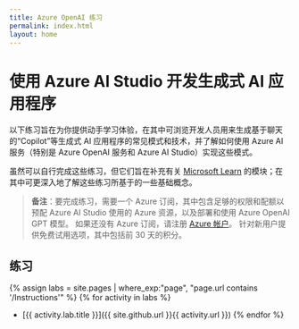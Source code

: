 ```yaml
---
title: Azure OpenAI 练习
permalink: index.html
layout: home
---
```


# 使用 Azure AI Studio 开发生成式 AI 应用程序

以下练习旨在为你提供动手学习体验，在其中可浏览开发人员用来生成基于聊天的“Copilot”等生成式 AI 应用程序的常见模式和技术，并了解如何使用 Azure AI 服务（特别是 Azure OpenAI 服务和 Azure AI Studio）实现这些模式。

虽然可以自行完成这些练习，但它们旨在补充有关 [Microsoft Learn](https://learn.microsoft.com/training/paths/create-custom-copilots-ai-studio/) 的模块；在其中可更深入地了解这些练习所基于的一些基础概念。

> **备注**：要完成练习，需要一个 Azure 订阅，其中包含足够的权限和配额以预配 Azure AI Studio 使用的 Azure 资源，以及部署和使用 Azure OpenAI GPT 模型。 如果还没有 Azure 订阅，请注册 [Azure 帐户](https://azure.microsoft.com/free)。 针对新用户提供免费试用选项，其中包括前 30 天的积分。

## 练习

{% assign labs = site.pages | where_exp:"page", "page.url contains '/Instructions'" %} {% for activity in labs  %}
- [{{ activity.lab.title }}]({{ site.github.url }}{{ activity.url }}) {% endfor %}